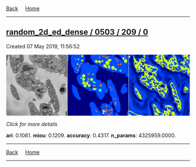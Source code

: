 
[Back](..)&nbsp;&nbsp;&nbsp;&nbsp;&nbsp;[Home](https://leapmanlab.github.io/snapshots)

---

<div class="summary"><a href="0"><h2>random_2d_ed_dense / 0503 / 209 / 0</h2></a><p>Created 07 May 2019, 11:56:52
</p><a href="0"><img src="0/media/summary.png" align="center"></a><p>
<i>Click for more details</i>
</p></div>

**ari**: 0.1061. **miou**: 0.1209. **accuracy**: 0.4317. **n_params**: 4325959.0000. 

---

[Back](..)&nbsp;&nbsp;&nbsp;&nbsp;&nbsp;[Home](https://leapmanlab.github.io/snapshots)

---